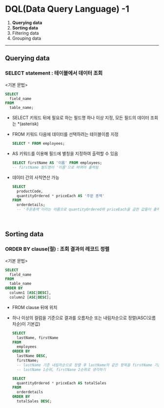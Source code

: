 # DQL(Data Query Language) -1
1. **Querying data**
2. **Sorting data**
3. Filtering data
4. Grouping data

---

## Querying data
### SELECT statement : 테이블에서 데이터 조회
<기본 문법>
```sql
SELECT
  field_name
FROM
  table_name;
```
- SELECT 키워드 뒤에 필요로 하는 필드명 하나 이상 지정, 모든 필드의 데이터 조회는 *(asterisk)

- FROM 키워드 다음에 데이터를 선택하려는 테이블이름 지정
  ```sql
  SELECT * FROM employees;
  ```

- AS 키워드를 이용해 필드에 별칭을 지정하여 출력할 수 있음
  ```sql
  SELECT firstName AS '이름' FROM employees;
  -- firstName 필드명이 '이름'으로 바뀌어 출력됨
  ```

- 데이터 간의 사칙연산 가능
  ```sql
  SELECT
    productCode,
    quantityOrdered * priceEach AS '주문 총액'
  FROM
    orderdetails;
    -- '주문총액'이라는 이름으로 quantityOrdered와 priceEach을 곱한 값들이 출력됨
  ```


<br>

## Sorting data
### ORDER BY clause(절) : 조회 결과의 레코드 정렬
<기본 문법>
```sql
SELECT
  field_name
FROM
  table_name
ORDER BY
  column1 [ASC|DESC], 
  column2 [ASC|DESC];
```
- FROM clause 뒤에 위치

- 하나 이상의 컬럼을 기준으로 결과를 오름차순 또는 내림차순으로 정렬(ASC(오름차순)이 기본값)
  ```sql
  SELECT
    lastName, firstName
  FROM
    employees
  ORDER BY
    lastName DESC,
    firstName;
    -- lastName 기준 내림차순으로 정렬 후 lastName의 같은 항목을 firstName 기준 오름차순 정렬
    -- lastName 1순위, firstNane 2순위로 생각하기
  ```
  ```sql
  SELECT
    quantityOrdered * priceEach AS totalSales
  FROM
    orderdetails
  ORDER BY
    totalSales DESC;
  ```
<BR>


